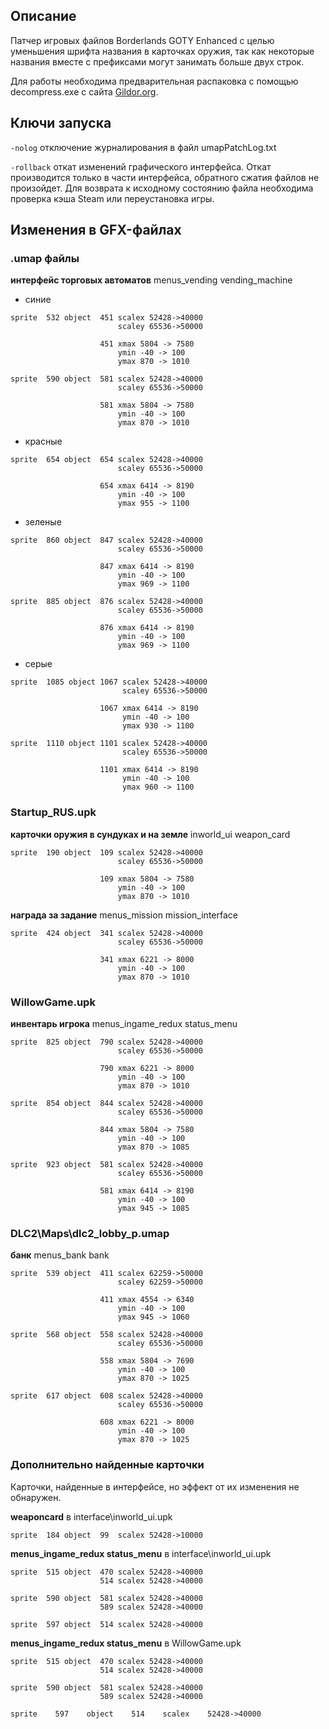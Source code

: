 ## Описание
Патчер игровых файлов Borderlands GOTY Enhanced с целью уменьшения шрифта названия в карточках оружия, так как некоторые названия вместе с префиксами могут занимать больше двух строк.

Для работы необходима предварительная распаковка с помощью decompress.exe с сайта [Gildor.org](http://www.gildor.org/downloads).

## Ключи запуска
`-nolog` отключение журналирования в файл umapPatchLog.txt

`-rollback` откат изменений графического интерфейса. Откат производится только в части интерфейса, обратного сжатия файлов не произойдет. Для возврата к исходному состоянию файла необходима проверка кэша Steam или переустановка игры.

## Изменения в GFX-файлах

### .umap файлы

__интерфейс торговых автоматов__
menus_vending vending_machine


- синие
```
sprite  532 object  451 scalex 52428->40000
                        scaley 65536->50000

                    451 xmax 5804 -> 7580
                        ymin -40 -> 100
                        ymax 870 -> 1010

sprite  590 object  581 scalex 52428->40000
                        scaley 65536->50000

                    581 xmax 5804 -> 7580
                        ymin -40 -> 100
                        ymax 870 -> 1010						
```						
- красные
```
sprite  654 object  654 scalex 52428->40000
                        scaley 65536->50000
                        
                    654 xmax 6414 -> 8190
                        ymin -40 -> 100
                        ymax 955 -> 1100						
```
- зеленые
```
sprite  860 object  847 scalex 52428->40000
                        scaley 65536->50000

                    847 xmax 6414 -> 8190
                        ymin -40 -> 100
                        ymax 969 -> 1100

sprite  885 object  876 scalex 52428->40000
                        scaley 65536->50000

                    876 xmax 6414 -> 8190
                        ymin -40 -> 100
                        ymax 969 -> 1100						
```
- серые
```
sprite  1085 object 1067 scalex 52428->40000
                         scaley 65536->50000

                    1067 xmax 6414 -> 8190
                         ymin -40 -> 100
                         ymax 930 -> 1100
						
sprite  1110 object 1101 scalex 52428->40000
                         scaley 65536->50000

                    1101 xmax 6414 -> 8190
                         ymin -40 -> 100
                         ymax 960 -> 1100
```						 

### Startup_RUS.upk

__карточки оружия в сундуках и на земле__
inworld_ui weapon_card

```
sprite  190 object  109 scalex 52428->40000
                        scaley 65536->50000

                    109 xmax 5804 -> 7580
                        ymin -40 -> 100
                        ymax 870 -> 1010
```

__награда за задание__
menus_mission mission_interface
```
sprite  424 object  341 scalex 52428->40000
                        scaley 65536->50000

                    341 xmax 6221 -> 8000
                        ymin -40 -> 100
                        ymax 870 -> 1010
```

### WillowGame.upk

__инвентарь игрока__
menus_ingame_redux status_menu
```
sprite  825 object  790 scalex 52428->40000
                        scaley 65536->50000

                    790 xmax 6221 -> 8000
                        ymin -40 -> 100
                        ymax 870 -> 1010

sprite  854 object  844 scalex 52428->40000
                        scaley 65536->50000

                    844 xmax 5804 -> 7580
                        ymin -40 -> 100
                        ymax 870 -> 1085
						
sprite  923 object  581 scalex 52428->40000
                        scaley 65536->50000

                    581 xmax 6414 -> 8190
                        ymin -40 -> 100
                        ymax 945 -> 1085						
```

### DLC2\Maps\dlc2_lobby_p.umap

__банк__
menus_bank bank
```
sprite  539 object  411 scalex 62259->50000
                        scaley 62259->50000

                    411 xmax 4554 -> 6340
                        ymin -40 -> 100
                        ymax 945 -> 1060

sprite  568 object  558 scalex 52428->40000
                        scaley 65536->50000

                    558 xmax 5804 -> 7690
                        ymin -40 -> 100
                        ymax 870 -> 1025
						
sprite  617 object  608 scalex 52428->40000
                        scaley 65536->50000

                    608 xmax 6221 -> 8000
                        ymin -40 -> 100
                        ymax 870 -> 1025						
```

### Дополнительно найденные карточки
Карточки, найденные в интерфейсе, но эффект от их изменения не обнаружен.

__weaponcard__ в interface\inworld_ui.upk
```
sprite  184 object  99  scalex 52428->10000
```
__menus_ingame_redux status_menu__ в interface\inworld_ui.upk
```
sprite  515 object  470 scalex 52428->40000
                    514 scalex 52428->40000

sprite  590 object  581 scalex 52428->40000
                    589 scalex 52428->40000

sprite  597 object  514 scalex 52428->40000
```

__menus_ingame_redux status_menu__ в WillowGame.upk
```
sprite  515 object  470 scalex 52428->40000
                    514 scalex 52428->40000

sprite  590 object  581 scalex 52428->40000
                    589 scalex 52428->40000

sprite    597    object    514    scalex    52428->40000
```
